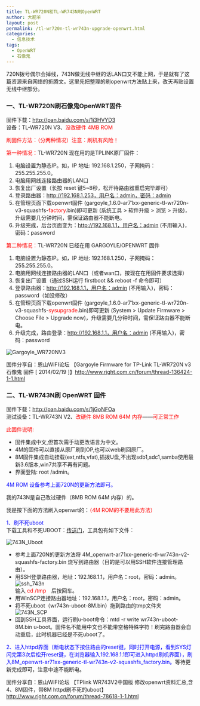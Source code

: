 ```yaml
---
title: TL-WR720N和TL-WR743N刷OpenWRT
author: 大肥羊
layout: post
permalink: /tl-wr720n-tl-wr743n-upgrade-openwrt.html
categories:
  - 信息技术
tags:
  - OpenWRT
  - 石像鬼
---
```

720N拨号偶尔会掉线，743N做无线中继的话LAN口又不能上网，于是就有了这篇资源来自网络的折腾文。这里先把整理的刷openwrt方法贴上来，改天再贴设置无线中继部分。  


### 一、TL-WR720N刷石像鬼OpenWRT固件

固件下载：http://pan.baidu.com/s/1i3HVYD3  
设备：TL-WR720N V3、<span style="color: #ff0000;">没改硬件 4MB ROM</span>

<span style="color: #ff0000;">刷固件方法：（分两种情况）注意：刷机有风险！</span>

<span style="color: #ff0000;">第一种情况：</span>TL-WR720N 现在用的是TPLINK原厂固件：

  1. 电脑设置为静态IP。如，IP 地址: 192.168.1.250，子网掩码：255.255.255.0。
  2. 电脑用网线连接路由器的LAN口
  3. 恢复出厂设置（长按 reset 键5~8秒，松开待路由器重启完毕即可）
  4. 登录路由器：http://192.168.1.253，用户名：admin，密码：admin
  5. 在管理页面下载openwrt固件 (gargoyle_1.6.0-ar71xx-generic-tl-wr720n-v3-squashfs-<span style="color: #ff0000;">factory</span>.bin)即可更新 (系统工具 > 软件升级 > 浏览 > 升级)，升级需要几分钟时间，需保证路由器不能断电。
  6. 升级完成，后台页面变为：http://192.168.1.1，用户名：admin (不用输入)，密码：password

<span style="color: #ff0000;">第二种情况：</span>TL-WR720N 已经在用 GARGOYLE/OPENWRT 固件

  1. 电脑设置为静态IP。如，IP 地址: 192.168.1.250，子网掩码：255.255.255.0。
  2. 电脑用网线连接路由器的LAN口（或者wan口，按现在在用固件要求选择）
  3. 恢复出厂设置（通过SSH运行 firstboot &#038;& reboot -f 命令即可）
  4. 登录路由器：http://192.168.1.1，用户名：admin (不用输入)，密码：password（如没修改）
  5. 在管理页面下载openwrt固件 (gargoyle_1.6.0-ar71xx-generic-tl-wr720n-v3-squashfs-<span style="color: #ff0000;">sysupgrade</span>.bin)即可更新 (System > Update Firmware > Choose File > Upgrade now)，升级需要几分钟时间，需保证路由器不能断电。
  6. 升级完成，路由登录：http://192.168.1.1，用户名：admin (不用输入)，密码：password

![Gargoyle_WR720NV3][1]

固件分享自：恩山WIFI论坛 【Gargoyle Firmware for TP-Link TL-WR720N v3 石像鬼 固件 [ 2014/02/19 ]】http://www.right.com.cn/forum/thread-136424-1-1.html

### 二、TL-WR743N刷 OpenWRT 固件

固件下载：http://pan.baidu.com/s/1jGoNFOa  
测试设备：TL-WR743N V2、<span style="color: #ff0000;">改硬件 8MB ROM 64M 内存</span>——<span style="color: #ff0000;">可正常工作</span>

<span style="color: #ff0000;">此固件说明:</span>

  * 固件集成中文,但首次需手动更改语言为中文。
  * 4M的固件可以直接从原厂刷到OP,也可以web刷回原厂。
  * 8M固件集成自动挂载(ext,ntfs,vfat),插拨U盘,不出现sdb1,sdc1,samba使用最新3.6版本,win7共享不再有问题。
  * 界面登陆: root /admin。

<span style="color: #0000ff;">4M ROM 设备参考上面720N的更新方法即可。</span>

我的743N是自己改过硬件（8MB ROM 64M 内存）的。

我是按下面的方法刷入openwrt的：<span style="color: #ff0000;">（4M ROM的不要用此方法）</span>

<span style="color: #0000ff;">1、刷不死uboot</span>  
下载工具和不死UBOOT：<a href="http://pan.baidu.com/s/1o6whdAa" target="_blank" rel="external nofollow">传送门</a>，工具包有如下文件：

![743N_Uboot][2]

  * 参考上面720N的更新方法将 4M_openwrt-ar71xx-generic-tl-wr743n-v2-squashfs-factory.bin 烧写到路由器（目的是可以用SSH软件连接管理路由）。
  * 用SSH登录路由器，地址：192.168.1.1，用户名：root，密码：admin。  
    ![ssh_743n][3]  
    输入 <span style="color: #ff0000;">cd /tmp</span>　后按回车。
  * 用WinSCP连接路由器地址：192.168.1.1，用户名：root，密码：admin。
  * 将不死uboot（wr743n-uboot-8M.bin）拖到路由的tmp文件夹  
    ![743N_SCP][4]
  * 回到SSH工具界面，运行刷u-boot命令：mtd -r write wr743n-uboot-8M.bin u-boot。固件名不能用中文也不能带空格特殊字符！刷完路由器会自动重启，此时机器已经是不死uboot了。

<span style="color: #0000ff;">2、进入httpd界面（断电状态下按住路由的reset键，同时打开电源，看到SYS灯闪完第3次后松开reset键，在浏览器输入192.168.1.1即可进入httpd刷机界面），刷入8M_openwrt-ar71xx-generic-tl-wr743n-v2-squashfs_factory.bin。</span>等待更新完成即可，注意中途不能断电。

固件分享自：恩山WIFI论坛 【TPlink WR743V2中国版 修改openwrt资料汇总,含4、8M固件，带8M httpd刷不死的uboot】http://www.right.com.cn/forum/thread-78618-1-1.html

 [1]: https://cyhour.com/wp-content/uploads/2014/03/Gargoyle_WR720NV3.png
 [2]: https://cyhour.com/wp-content/uploads/2014/03/743N_Uboot.jpg
 [3]: https://cyhour.com/wp-content/uploads/2014/03/ssh_743n.jpg
 [4]: https://cyhour.com/wp-content/uploads/2014/03/743N_SCP.png